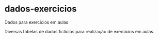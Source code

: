 # dados-exercicios
Dados para exercícios em aulas

Diversas tabelas de dados ficticios para realização de exercicios em aulas.
